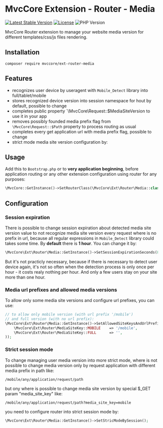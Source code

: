 # MvcCore Extension - Router - Media

[![Latest Stable Version](https://img.shields.io/badge/Stable-v4.0.0-brightgreen.svg?style=plastic)](https://github.com/mvccore/ext-router-media/releases)
[![License](https://img.shields.io/badge/Licence-BSD-brightgreen.svg?style=plastic)](https://mvccore.github.io/docs/mvccore/4.0.0/LICENCE.md)
![PHP Version](https://img.shields.io/badge/PHP->=5.3-brightgreen.svg?style=plastic)

MvcCore Router extension to manage your website media version for different 
templates/css/js files rendering.

## Installation
```shell
composer require mvccore/ext-router-media
```

## Features
- recognizes user device by useragent with `Mobile_Detect` library into full/tablet/mobile
- stores recognized device version into session namespace for hout by default, possible to change
- completes public property `\MvcCore\Request::$MediaSiteVersion to use it in your app
- removes possibly founded media prefix flag from `\MvcCore\Request::$Path` property to 
  process routing as usual
- completes every get application url with media prefix flag, possible to change
- strict mode media site version configuration by:

## Usage
Add this to `Bootstrap.php` or to **very application beginning**, 
before application routing or any other extension configuration
using router for any purposes:
```php
\MvcCore::GetInstance()->SetRouterClass(\MvcCore\Ext\Router\Media::class);
```

## Configuration

### Session expiration
There is possible to change session expiration about detected media
site version value to not recognize media site version every request
where is no prefix in url, because all regular expressions in `Mobile_Detect`
library could takes some time. By **default** there is **1 hour**. 
You can change it by:
```php
\MvcCore\Ext\Router\Media::GetInstance()->SetSessionExpirationSeconds(86400); // day
```
But it's not practicly necessary, because if there is necessary to detect
user device again, it's not so often when the detection process is only 
once per hour - it costs realy nothing per hour. And only a few users stay
on your site more than one hour.

### Media url prefixes and allowed media versions
To allow only some media site versions and configure url prefixes, you can use:
```php
// to allow only mobile version (with url prefix '/mobile') 
// and full version (with no url prefix):
\MvcCore\Ext\Router\Media::GetInstance()->SetAllowedSiteKeysAndUrlPrefixes(array(
	\MvcCore\Ext\Router\MediaSiteKey::MOBILE	=> '/mobile',
	\MvcCore\Ext\Router\MediaSiteKey::FULL		=> '',
));
```

### Strict session mode
To change managing user media version into more strict mode,
where is not possible to change media version only by request 
application with different media prefix in path like:
```
/mobile/any/application/request/path
```
but ony where is possible to change media site version by 
special $_GET param "media_site_key" like:
```
/mobile/any/application/request/path?media_site_key=mobile
```
you need to configure router into strict session mode by:
```php
\MvcCore\Ext\Router\Media::GetInstance()->SetStricModeBySession();
```
